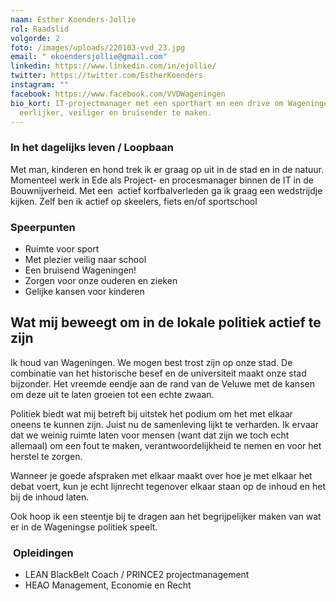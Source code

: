 ```yaml
---
naam: Esther Koenders-Jollie
rol: Raadslid
volgorde: 2
foto: /images/uploads/220103-vvd_23.jpg
email: " ekoendersjollie@gmail.com"
linkedin: https://www.linkedin.com/in/ejollie/
twitter: https://twitter.com/EstherKoenders
instagram: ""
facebook: https://www.facebook.com/VVDWageningen
bio_kort: IT-projectmanager met een sporthart en een drive om Wageningen
  eerlijker, veiliger en bruisender te maken.
---
```

<!--StartFragment-->

### In het dagelijks leven / Loopbaan

Met man, kinderen en hond trek ik er graag op uit in de stad en in de natuur. Momenteel werk in Ede als Project- en procesmanager binnen de IT in de Bouwnijverheid. Met een  actief korfbalverleden ga ik graag een wedstrijdje kijken. Zelf ben ik actief op skeelers, fiets en/of sportschool

### **Speerpunten**

* Ruimte voor sport
* Met plezier veilig naar school
* Een bruisend Wageningen!
* Zorgen voor onze ouderen en zieken
* Gelijke kansen voor kinderen

## Wat mij beweegt om in de lokale politiek actief te zijn

Ik houd van Wageningen. We mogen best trost zijn op onze stad. De combinatie van het historische besef en de universiteit maakt onze stad bijzonder. Het vreemde eendje aan de rand van de Veluwe met de kansen om deze uit te laten groeien tot een echte zwaan.

Politiek biedt wat mij betreft bij uitstek het podium om het met elkaar oneens te kunnen zijn. Juist nu de samenleving lijkt te verharden. Ik ervaar dat we weinig ruimte laten voor mensen (want dat zijn we toch echt allemaal) om een fout te maken, verantwoordelijkheid te nemen en voor het herstel te zorgen.

Wanneer je goede afspraken met elkaar maakt over hoe je met elkaar het debat voert, kun je echt lijnrecht tegenover elkaar staan op de inhoud en het bij de inhoud laten.

Ook hoop ik een steentje bij te dragen aan het begrijpelijker maken van wat er in de Wageningse politiek speelt. 

###  **Opleidingen**

* LEAN BlackBelt Coach / PRINCE2 projectmanagement
* HEAO Management, Economie en Recht

<!--EndFragment-->